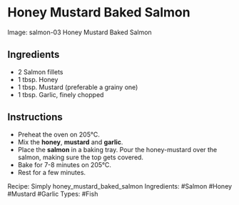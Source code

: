 # Honey Mustard Baked Salmon

Image: salmon-03 Honey Mustard Baked Salmon

## Ingredients

* 2 Salmon fillets
* 1 tbsp. Honey
* 1 tbsp. Mustard (preferable a grainy one)
* 1 tbsp. Garlic, finely chopped

## Instructions

* Preheat the oven on 205&deg;C.
* Mix the **honey**, **mustard** and **garlic**.
* Place the **salmon** in a baking tray. Pour the honey-mustard over
  the salmon, making sure the top gets covered.
* Bake for 7-8 minutes on 205&deg;C.
* Rest for a few minutes.

Recipe: Simply honey_mustard_baked_salmon
Ingredients: #Salmon #Honey #Mustard #Garlic
Types: #Fish
